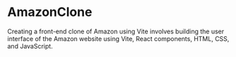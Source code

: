# AmazonClone

Creating a front-end clone of Amazon using Vite involves building the user interface of the Amazon website using Vite, React components, HTML, CSS, and JavaScript.
